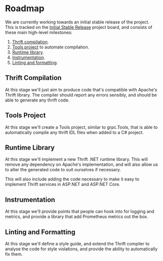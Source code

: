 # Roadmap

We are currently working towards an initial stable release of the project. This
is tracked on the
[Initial Stable Release](https://github.com/adamconnelly/Thrift.Net/projects/1)
project board, and consists of these main high-level milestones:

1. [Thrift compilation](#thrift-compilation).
2. [Tools project](#tools-project) to automate compilation.
3. [Runtime library](#runtime-library).
4. [Instrumentation](#instrumentation).
5. [Linting and formatting](#linting-and-formatting).

## Thrift Compilation

At this stage we'll just aim to produce code that's compatible with Apache's
Thrift library. The compiler should report any errors sensibly, and should be
able to generate any thrift code.

## Tools Project

At this stage we'll create a Tools project, similar to grpc.Tools, that is able
to automatically compile any thrift IDL files when added to a C# project.

## Runtime Library

At this stage we'll implement a new Thrift .NET runtime library. This will
remove any dependency on Apache's implementation, and will also allow us to
alter the generated code to suit ourselves if necessary.

This will also include adding the code necessary to make it easy to implement
Thrift services in ASP.NET and ASP.NET Core.

## Instrumentation

At this stage we'll provide points that people can hook into for logging and
metrics, and provide a library that add Prometheus metrics out the box.

## Linting and Formatting

At this stage we'll define a style guide, and extend the Thrift compiler to
analyse the code for style violations, and provide the ability to automatically
fix them.
